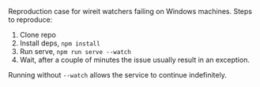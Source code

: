 Reproduction case for wireit watchers failing on Windows machines. 
Steps to reproduce: 

1. Clone repo
1. Install deps, `npm install`
1. Run serve, `npm run serve --watch`
1. Wait, after a couple of minutes the issue usually result in an exception. 

Running without `--watch` allows the service to continue indefinitely. 